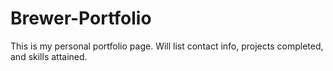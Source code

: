 # Brewer-Portfolio
This is my personal portfolio page. Will list contact info, projects completed, and skills attained.
